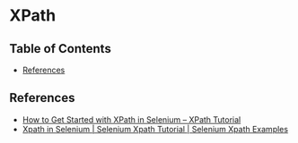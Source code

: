# XPath

## Table of Contents

<!-- START doctoc generated TOC please keep comment here to allow auto update -->
<!-- DON'T EDIT THIS SECTION, INSTEAD RE-RUN doctoc TO UPDATE -->

- [References](#references)

<!-- END doctoc generated TOC please keep comment here to allow auto update -->

## References

- [How to Get Started with XPath in Selenium – XPath Tutorial](https://www.edureka.co/blog/xpath-in-selenium)
- [Xpath in Selenium | Selenium Xpath Tutorial | Selenium Xpath Examples](https://www.youtube.com/watch?v=9-iVt0MIqNY)
